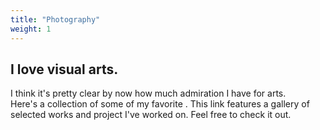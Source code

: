 ```yaml
---
title: "Photography"
weight: 1
---
```


## I love visual arts.

I think it's pretty clear by now how much admiration I have for arts.\
 Here's a collection of some of my favorite . This link features a gallery of selected works and project I've worked on. 
Feel free to check it out.